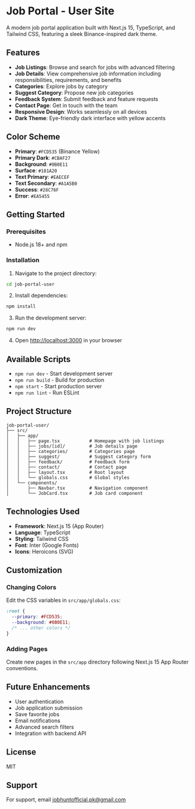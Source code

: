 # Job Portal - User Site

A modern job portal application built with Next.js 15, TypeScript, and Tailwind CSS, featuring a sleek Binance-inspired dark theme.

## Features

- **Job Listings**: Browse and search for jobs with advanced filtering
- **Job Details**: View comprehensive job information including responsibilities, requirements, and benefits
- **Categories**: Explore jobs by category
- **Suggest Category**: Propose new job categories
- **Feedback System**: Submit feedback and feature requests
- **Contact Page**: Get in touch with the team
- **Responsive Design**: Works seamlessly on all devices
- **Dark Theme**: Eye-friendly dark interface with yellow accents

## Color Scheme

- **Primary**: `#FCD535` (Binance Yellow)
- **Primary Dark**: `#CBAF27`
- **Background**: `#0B0E11`
- **Surface**: `#181A20`
- **Text Primary**: `#EAECEF`
- **Text Secondary**: `#A1A5B0`
- **Success**: `#28C76F`
- **Error**: `#EA5455`

## Getting Started

### Prerequisites

- Node.js 18+ and npm

### Installation

1. Navigate to the project directory:
```bash
cd job-portal-user
```

2. Install dependencies:
```bash
npm install
```

3. Run the development server:
```bash
npm run dev
```

4. Open [http://localhost:3000](http://localhost:3000) in your browser

## Available Scripts

- `npm run dev` - Start development server
- `npm run build` - Build for production
- `npm start` - Start production server
- `npm run lint` - Run ESLint

## Project Structure

```
job-portal-user/
├── src/
│   ├── app/
│   │   ├── page.tsx           # Homepage with job listings
│   │   ├── jobs/[id]/         # Job details page
│   │   ├── categories/        # Categories page
│   │   ├── suggest/           # Suggest category form
│   │   ├── feedback/          # Feedback form
│   │   ├── contact/           # Contact page
│   │   ├── layout.tsx         # Root layout
│   │   └── globals.css        # Global styles
│   └── components/
│       ├── Navbar.tsx         # Navigation component
│       └── JobCard.tsx        # Job card component
```

## Technologies Used

- **Framework**: Next.js 15 (App Router)
- **Language**: TypeScript
- **Styling**: Tailwind CSS
- **Font**: Inter (Google Fonts)
- **Icons**: Heroicons (SVG)

## Customization

### Changing Colors

Edit the CSS variables in `src/app/globals.css`:

```css
:root {
  --primary: #FCD535;
  --background: #0B0E11;
  /* ... other colors */
}
```

### Adding Pages

Create new pages in the `src/app` directory following Next.js 15 App Router conventions.

## Future Enhancements

- User authentication
- Job application submission
- Save favorite jobs
- Email notifications
- Advanced search filters
- Integration with backend API

## License

MIT

## Support

For support, email  jobhuntofficial.pk@gmail.com
